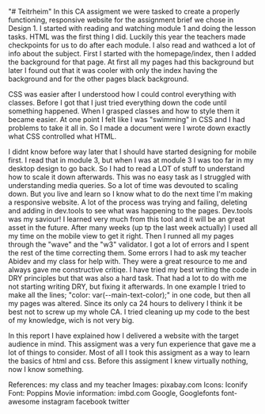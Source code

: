 "# Teitrheim"
In this CA assigment we were tasked to create a properly functioning, responsive website for the assignment brief we chose in Design 1. I started with reading and watching module 1 and doing the lesson tasks. HTML was the first thing I did. Luckily this year the teachers made checkpoints for us to do after each module. I also read and wathced a lot of info about the subject. First I started with the homepage/index, then I added the background for that page. At first all my pages had this background but later I found out that it was cooler with only the index having the background and for the other pages black background.

CSS was easier after I understood how I could control everything with classes. Before I got that I just tried everything down the code until something happened. When I grasped classes and how to style them it became easier. At one point I felt like I was "swimming" in CSS and I had problems to take it all in. So I made a document were I wrote down exactly what CSS controlled what HTML.

I didnt know before way later that I should have started designing for mobile first. I read that in module 3, but when I was at module 3 I was too far in my desktop design to go back. So I had to read a LOT of stuff to understand how to scale it down afterwards. This was no easy task as I struggled with understanding media queries. So a lot of time was devouted to scaling down. But you live and learn so I know what to do the next time I'm making a responsive website. A lot of the process was trying and failing, deleting and adding in dev.tools to see what was happening to the pages. Dev.tools was my saviour! I learned very much from this tool and it will be an great asset in the future. After many weeks (up tp the last week actually) I used all my time on the mobile view to get it right. Then I runned all my pages through the "wave" and the "w3" validator. I got a lot of errors and I spent the rest of the time correcting them. Some errors I had to ask my teacher Abidev and my class for help with. They were a great resource to me and always gave me constructive critiqe.
I have tried my best writing the code in DRY principles but that was also a hard task. That had a lot to do with me not starting writing DRY, but fixing it afterwards. In one example I tried to make all the lines; "color: var(--main-text-color);" in one code, but then all my pages was altered. Since its only ca 24 hours to delivery I think it be best not to screw up my whole CA. I tried cleaning up my code to the best of my knowledge, wich is not very big.

In this report I have explained how I delivered a website with the target audience in mind. This assigment was a very fun experience that gave me a lot of things to consider. Most of all I took this assigment as a way to learn the basics of html and css. Before this assigment I knew virtually nothing, now I know something.

References: my class and my teacher
Images: pixabay.com
Icons: Iconify
Font: Poppins
Movie information: imbd.com
Google, Googlefonts
font-awesome
instagram
facebook
twitter